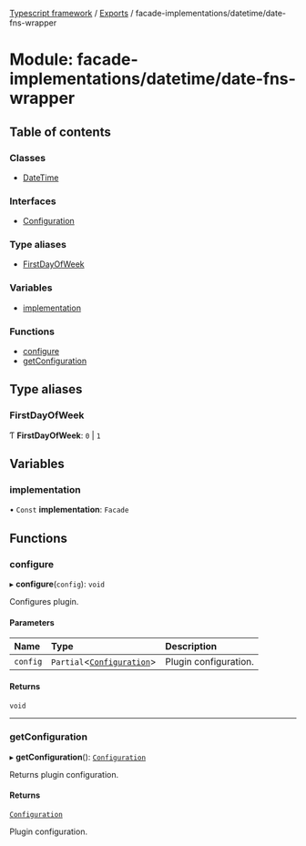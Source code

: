 [Typescript framework](../index.md) / [Exports](../modules.md) / facade-implementations/datetime/date-fns-wrapper

# Module: facade-implementations/datetime/date-fns-wrapper

## Table of contents

### Classes

- [DateTime](../classes/facade_implementations_datetime_date_fns_wrapper.DateTime.md)

### Interfaces

- [Configuration](../interfaces/facade_implementations_datetime_date_fns_wrapper.Configuration.md)

### Type aliases

- [FirstDayOfWeek](facade_implementations_datetime_date_fns_wrapper.md#firstdayofweek)

### Variables

- [implementation](facade_implementations_datetime_date_fns_wrapper.md#implementation)

### Functions

- [configure](facade_implementations_datetime_date_fns_wrapper.md#configure)
- [getConfiguration](facade_implementations_datetime_date_fns_wrapper.md#getconfiguration)

## Type aliases

### FirstDayOfWeek

Ƭ **FirstDayOfWeek**: ``0`` \| ``1``

## Variables

### implementation

• `Const` **implementation**: `Facade`

## Functions

### configure

▸ **configure**(`config`): `void`

Configures plugin.

#### Parameters

| Name | Type | Description |
| :------ | :------ | :------ |
| `config` | `Partial`<[`Configuration`](../interfaces/facade_implementations_datetime_date_fns_wrapper.Configuration.md)\> | Plugin configuration. |

#### Returns

`void`

___

### getConfiguration

▸ **getConfiguration**(): [`Configuration`](../interfaces/facade_implementations_datetime_date_fns_wrapper.Configuration.md)

Returns plugin configuration.

#### Returns

[`Configuration`](../interfaces/facade_implementations_datetime_date_fns_wrapper.Configuration.md)

Plugin configuration.
